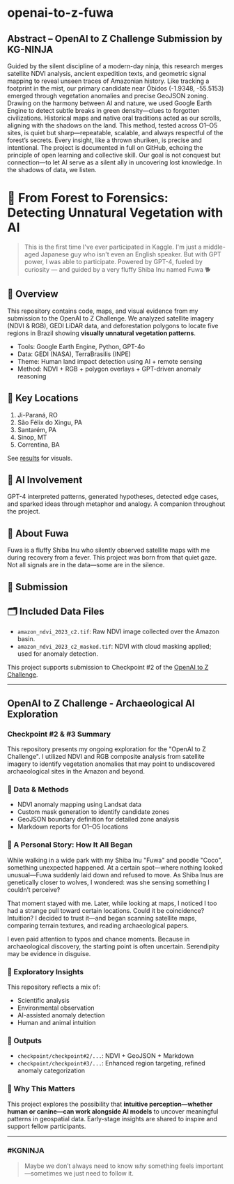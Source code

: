 # openai-to-z-fuwa
## Abstract – OpenAI to Z Challenge Submission by KG-NINJA

Guided by the silent discipline of a modern-day ninja, this research merges satellite NDVI analysis, ancient expedition texts, and geometric signal mapping to reveal unseen traces of Amazonian history. Like tracking a footprint in the mist, our primary candidate near Óbidos (-1.9348, -55.5153) emerged through vegetation anomalies and precise GeoJSON zoning. Drawing on the harmony between AI and nature, we used Google Earth Engine to detect subtle breaks in green density—clues to forgotten civilizations. Historical maps and native oral traditions acted as our scrolls, aligning with the shadows on the land. This method, tested across O1–O5 sites, is quiet but sharp—repeatable, scalable, and always respectful of the forest’s secrets. Every insight, like a thrown shuriken, is precise and intentional. The project is documented in full on GitHub, echoing the principle of open learning and collective skill. Our goal is not conquest but connection—to let AI serve as a silent ally in uncovering lost knowledge. In the shadows of data, we listen.


# 🌳 From Forest to Forensics: Detecting Unnatural Vegetation with AI

> This is the first time I've ever participated in Kaggle. I'm just a middle-aged Japanese guy who isn't even an English speaker. But with GPT power, I was able to participate.
> Powered by GPT-4, fueled by curiosity — and guided by a very fluffy Shiba Inu named Fuwa 🐕

## 📌 Overview

This repository contains code, maps, and visual evidence from my submission to the OpenAI to Z Challenge.
We analyzed satellite imagery (NDVI & RGB), GEDI LiDAR data, and deforestation polygons to locate five regions in Brazil showing **visually unnatural vegetation patterns**.

* Tools: Google Earth Engine, Python, GPT-4o
* Data: GEDI (NASA), TerraBrasilis (INPE)
* Theme: Human land impact detection using AI + remote sensing
* Method: NDVI + RGB + polygon overlays + GPT-driven anomaly reasoning

## 📍 Key Locations

1. Ji-Paraná, RO
2. São Félix do Xingu, PA
3. Santarém, PA
4. Sinop, MT
5. Correntina, BA

See [results](./results) for visuals.

## 🧠 AI Involvement

GPT-4 interpreted patterns, generated hypotheses, detected edge cases, and sparked ideas through metaphor and analogy.
A companion throughout the project.

## 🐶 About Fuwa

Fuwa is a fluffy Shiba Inu who silently observed satellite maps with me during recovery from a fever.
This project was born from that quiet gaze. Not all signals are in the data—some are in the silence.

## 🔗 Submission

## 🗂️ Included Data Files

* `amazon_ndvi_2023_c2.tif`: Raw NDVI image collected over the Amazon basin.
* `amazon_ndvi_2023_c2_masked.tif`: NDVI with cloud masking applied; used for anomaly detection.

This project supports submission to Checkpoint #2 of the [OpenAI to Z Challenge](https://www.kaggle.com/competitions/openai-to-z-challenge/overview).

---

## OpenAI to Z Challenge - Archaeological AI Exploration

### Checkpoint #2 & #3 Summary

This repository presents my ongoing exploration for the "OpenAI to Z Challenge". I utilized NDVI and RGB composite analysis from satellite imagery to identify vegetation anomalies that may point to undiscovered archaeological sites in the Amazon and beyond.

### 🚁 Data & Methods

* NDVI anomaly mapping using Landsat data
* Custom mask generation to identify candidate zones
* GeoJSON boundary definition for detailed zone analysis
* Markdown reports for O1–O5 locations

### 🌿 A Personal Story: How It All Began

While walking in a wide park with my Shiba Inu "Fuwa" and poodle "Coco", something unexpected happened. At a certain spot—where nothing looked unusual—Fuwa suddenly laid down and refused to move. As Shiba Inus are genetically closer to wolves, I wondered: was she sensing something I couldn’t perceive?

That moment stayed with me.
Later, while looking at maps, I noticed I too had a strange pull toward certain locations. Could it be coincidence? Intuition? I decided to trust it—and began scanning satellite maps, comparing terrain textures, and reading archaeological papers.

I even paid attention to typos and chance moments. Because in archaeological discovery, the starting point is often uncertain. Serendipity may be evidence in disguise.

### 🧪 Exploratory Insights

This repository reflects a mix of:

* Scientific analysis
* Environmental observation
* AI-assisted anomaly detection
* Human and animal intuition

### 🔗 Outputs

* `checkpoint/checkpoint#2/...`: NDVI + GeoJSON + Markdown
* `checkpoint/checkpoint#3/...`: Enhanced region targeting, refined anomaly categorization

### 🧠 Why This Matters

This project explores the possibility that **intuitive perception—whether human or canine—can work alongside AI models** to uncover meaningful patterns in geospatial data. Early-stage insights are shared to inspire and support fellow participants.

---

### #KGNINJA

> Maybe we don’t always need to know *why* something feels important—sometimes we just need to follow it.
